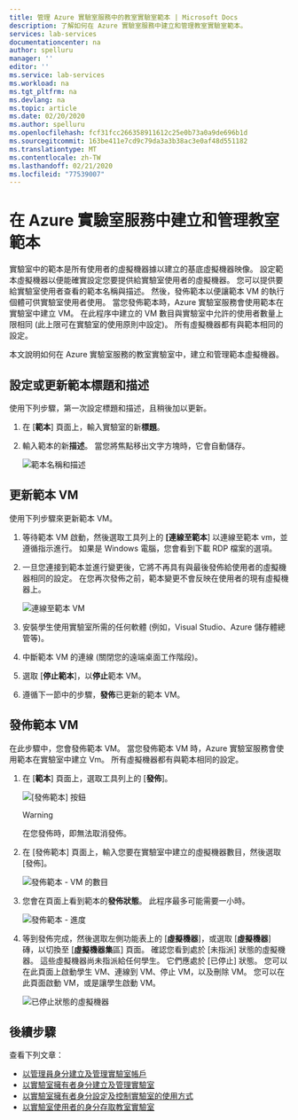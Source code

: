 ```yaml
---
title: 管理 Azure 實驗室服務中的教室實驗室範本 | Microsoft Docs
description: 了解如何在 Azure 實驗室服務中建立和管理教室實驗室範本。
services: lab-services
documentationcenter: na
author: spelluru
manager: ''
editor: ''
ms.service: lab-services
ms.workload: na
ms.tgt_pltfrm: na
ms.devlang: na
ms.topic: article
ms.date: 02/20/2020
ms.author: spelluru
ms.openlocfilehash: fcf31fcc266358911612c25e0b73a0a9de696b1d
ms.sourcegitcommit: 163be411e7cd9c79da3a3b38ac3e0af48d551182
ms.translationtype: MT
ms.contentlocale: zh-TW
ms.lasthandoff: 02/21/2020
ms.locfileid: "77539007"
---
```

# <a name="create-and-manage-a-classroom-template-in-azure-lab-services"></a>在 Azure 實驗室服務中建立和管理教室範本
實驗室中的範本是所有使用者的虛擬機器據以建立的基底虛擬機器映像。 設定範本虛擬機器以便能確實設定您要提供給實驗室使用者的虛擬機器。 您可以提供要給實驗室使用者查看的範本名稱與描述。 然後，發佈範本以便讓範本 VM 的執行個體可供實驗室使用者使用。 當您發佈範本時，Azure 實驗室服務會使用範本在實驗室中建立 VM。 在此程序中建立的 VM 數目與實驗室中允許的使用者數量上限相同 (此上限可在實驗室的使用原則中設定)。 所有虛擬機器都有與範本相同的設定。

本文說明如何在 Azure 實驗室服務的教室實驗室中，建立和管理範本虛擬機器。 

## <a name="set-or-update-template-title-and-description"></a>設定或更新範本標題和描述
使用下列步驟，第一次設定標題和描述，且稍後加以更新。 

1. 在 [**範本**] 頁面上，輸入實驗室的新**標題**。  
2. 輸入範本的新**描述**。 當您將焦點移出文字方塊時，它會自動儲存。 

    ![範本名稱和描述](../media/how-to-create-manage-template/template-name-description.png)

## <a name="update-a-template-vm"></a>更新範本 VM
使用下列步驟來更新範本 VM。  

1. 等待範本 VM 啟動，然後選取工具列上的 **[連線至範本**] 以連線至範本 vm，並遵循指示進行。 如果是 Windows 電腦，您會看到下載 RDP 檔案的選項。 
1. 一旦您連接到範本並進行變更後，它將不再具有與最後發佈給使用者的虛擬機器相同的設定。 在您再次發佈之前，範本變更不會反映在使用者的現有虛擬機器上。

    ![連線至範本 VM](../media/how-to-create-manage-template/connect-template-vm.png)
    
1. 安裝學生使用實驗室所需的任何軟體 (例如，Visual Studio、Azure 儲存體總管等)。 
1. 中斷範本 VM 的連線 (關閉您的遠端桌面工作階段)。 
1. 選取 [**停止範本**]，以**停止**範本 VM。 
1. 遵循下一節中的步驟，**發佈**已更新的範本 VM。 

## <a name="publish-the-template-vm"></a>發佈範本 VM  
在此步驟中，您會發佈範本 VM。 當您發佈範本 VM 時，Azure 實驗室服務會使用範本在實驗室中建立 Vm。 所有虛擬機器都有與範本相同的設定。


1. 在 [**範本**] 頁面上，選取工具列上的 [**發佈**]。 

    ![[發佈範本] 按鈕](../media/tutorial-setup-classroom-lab/template-page-publish-button.png)

    > [!WARNING]
    > 在您發佈時，即無法取消發佈。 
2. 在 [發佈範本] 頁面上，輸入您要在實驗室中建立的虛擬機器數目，然後選取 [發佈]。 

    ![發佈範本 - VM 的數目](../media/tutorial-setup-classroom-lab/publish-template-number-vms.png)
3. 您會在頁面上看到範本的**發佈狀態**。 此程序最多可能需要一小時。 

    ![發佈範本 - 進度](../media/tutorial-setup-classroom-lab/publish-template-progress.png)
4. 等到發佈完成，然後選取左側功能表上的 [**虛擬機器**]，或選取 [**虛擬機器**] 磚，以切換至 [**虛擬機器集**區] 頁面。 確認您看到處於 [未指派] 狀態的虛擬機器。 這些虛擬機器尚未指派給任何學生。 它們應處於 [已停止] 狀態。 您可以在此頁面上啟動學生 VM、連線到 VM、停止 VM，以及刪除 VM。 您可以在此頁面啟動 VM，或是讓學生啟動 VM。 

    ![已停止狀態的虛擬機器](../media/tutorial-setup-classroom-lab/virtual-machines-stopped.png)
## <a name="next-steps"></a>後續步驟
查看下列文章：

- [以管理員身分建立及管理實驗室帳戶](how-to-manage-lab-accounts.md)
- [以實驗室擁有者身分建立及管理實驗室](how-to-manage-classroom-labs.md)
- [以實驗室擁有者身分設定及控制實驗室的使用方式](how-to-configure-student-usage.md)
- [以實驗室使用者的身分存取教室實驗室](how-to-use-classroom-lab.md)
